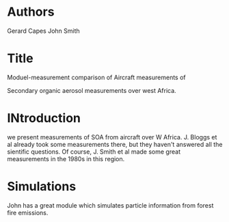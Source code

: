 # Authors
Gerard Capes
John Smith

# Title
Moduel-measurement comparison of 
Aircraft measurements of

Secondary organic aerosol measurements over west Africa.


# INtroduction
we present measurements of SOA from aircraft over W Africa.
J. Bloggs et al already took some measurements there, but they haven't answered all the sientific questions.
Of course, J. Smith et al made some great measurements in the 1980s in this region.

# Simulations
John has a great module which simulates
particle information from forest fire emissions.

